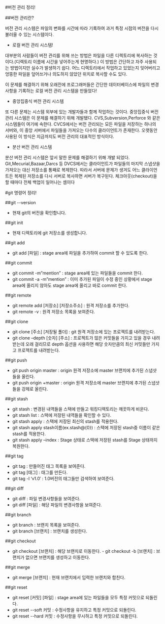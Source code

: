 #버전 관리 정리!

##버전 관리란?

버전 관리 시스템은 파일의 변화를 시간에 따라 기록하여 과거 특정 시점의 버전을 다시 불러올 수 있는 시스템이다.

* 로컬 버전 관리 시스템!

대부분의 사람들이 버전 관리를 위해 쓰는 방법은 파일을 다른 디렉토리에 복사하는 것이다.(디렉토리 이름에 시간을 넣어주는게 현명하다.)
이 방법은 간단하고 자주 사용되는 방법이지만 실수가 발생하기 쉽다.
어느 디렉토리에서 작업하고 있었는지 잊어버리고 엉뚱한 파일을 덮어쓰거나 의도하지 않았던 위치로 복사할 수도 있다.

이 문제를 해결하기 위해 오래전에 프로그래머들은 간단한 데이터베이스에 파일의 변경 사항을 기록하는 로컬 버전 관리 시스템을 만들었다!

* 중앙집중식 버전 관리 시스템

또 다른 문제는 시스템 외부에 있는 개발자들과 함께 작업하는 것이다. 중앙집중식 버전 관리 시스템은 이 문제를 해결하기 위해 개발됐다.
CVS,Subversion,Perforce 와 같은 시스템들이 여기에 속한다. CVCS에서는 버전 관리되는 모든 파일을 저장하는 하나의 서버와, 이 중앙 서버에서 파일들을 가져오는 다수의 클라이언트가 존재한다.
오랫동안 사용된 이 방식은 지금까지도 버전 관리의 대표적인 방식이다.

* 분산 버전 관리 시스템

분산 버전 관리 시스템은 앞서 말한 문제를 해결하기 위해 개발 되었다. Git,Mecurial,Bazaar,Darcs 등 DVCS에서는 클라이언트가 파일들의 마지막 스냅샷을 가져오는 대신 저장소를 통째로 복제한다.
따라서 서버에 문제가 생겨도 어느 클라이언트든 복제된 저장소를 다시 서버로 복사하면 서버가 복구된다.
체크아웃(checkout)을 할 때마다 전체 백업이 일어나는 셈이다

#git 명령어 정리!

##git --version

* 현재 git의 버전을 확인합니다.

##git init

* 현재 디렉토리에 git 저장소를 생성합니다.

##git add

* git add [파일] : stage area에 파일을 추가하여 commit 할 수 있도록 한다.

##git commit

* git commit -m”mention” : stage area에 있는 파일들을 commit 한다.
* git commit -a -m”mention” : 이미 추가된 파일이 수정 중인 상황에서 stage area에 올리지 않아도 stage area에 올리고 바로 commit 한다.

##git remote

* git remote add [저장소] [저장소주소] : 원격 저장소를 추가한다.
* git remote -v : 원격 저장소 목록을 보여준다.

##git clone

* git clone [주소] [저장될 폴더] : git 원격 저장소에 있는 프로젝트를 내려받는다.
* git clone –depth [숫자] [주소] : 프로젝트가 많은 커밋들을 가지고 있을 경우 내려받는데 오래 걸리므로 depth 옵션을 사용하면 해당 숫자만큼의 최신 커밋들만 가지고 프로젝트를 내려받는다.

##git push

* git push origin master : origin 원격 저장소에 master 브랜치에 추가된 스냅샷들을 올린다.
* git push origin +master : origin 원격 저장소에 master 브랜치에 추가된 스냅샷들을 강제로 올린다.

##git stash

* git stash : 변경된 내역들을 스택에 만들고 워킹디렉토리는 깨끗하게 비운다.
* git stash list : 스택에 저장된 내역들을 확인할 수 있다.
* git stash apply : 스택에 저장된 최신의 stash를 적용한다.
* git stash apply stash이름(ex.stash@{0}) : 스택에 저장된 stash중 이름이 같은 stash를 적용한다.
* git stash apply –index : Stage 상태로 스택에 저장된 stash를 Stage 상태까지 복원한다.

##git tag

* git tag : 만들어진 태그 목록을 보여준다.
* git tag [태그] : 태그를 만든다.
* git tag -l ‘v1.0′ : 1.0버전의 태그들만 검색하여 보여준다.

##git diff

* git diff : 파일 변경사항들을 보여준다.
* git diff [파일] : 해당 파일의 변경사항을 보여준다.

##git branch

* git branch : 브랜치 목록을 보여준다.
* git branch [브랜치] : 브랜치를 생성한다.

##git checkout

* git checkout [브랜치] : 해당 브랜치로 이동한다. - git checkout -b [브랜치] : 브랜치가 없으면 브랜치를 생성하고 이동한다.

##git merge

* git merge [브랜치] : 현재 브랜치에서 입력한 브랜치와 합친다.

##git reset

* git reset [커밋] [파일] : stage area에 있는 파일들을 모두 특정 커밋으로 되돌린다.
* git reset --soft 커밋 : 수정사항을 유지하고 특정 커밋으로 되돌린다.
* git reset --hard 커밋 : 수정사항을 무시하고 특정 커밋으로 되돌린다.



